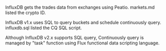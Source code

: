 InfluxDB gets the trades data from exchanges using Peatio. markets.md listed the crypto ID.

InfluxDB v1.x uses SQL to query buckets and schedule continuously query. influxdb.sql listed the CQ SQL script.

Although InfluxDB v2.x supports SQL query, Continuously query is managed by "task" function using Flux functional data scripting language.

